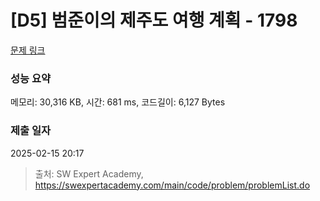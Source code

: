 # [D5] 범준이의 제주도 여행 계획 - 1798 

[문제 링크](https://swexpertacademy.com/main/code/problem/problemDetail.do?contestProbId=AV4x9oyaCR8DFAUx) 

### 성능 요약

메모리: 30,316 KB, 시간: 681 ms, 코드길이: 6,127 Bytes

### 제출 일자

2025-02-15 20:17



> 출처: SW Expert Academy, https://swexpertacademy.com/main/code/problem/problemList.do